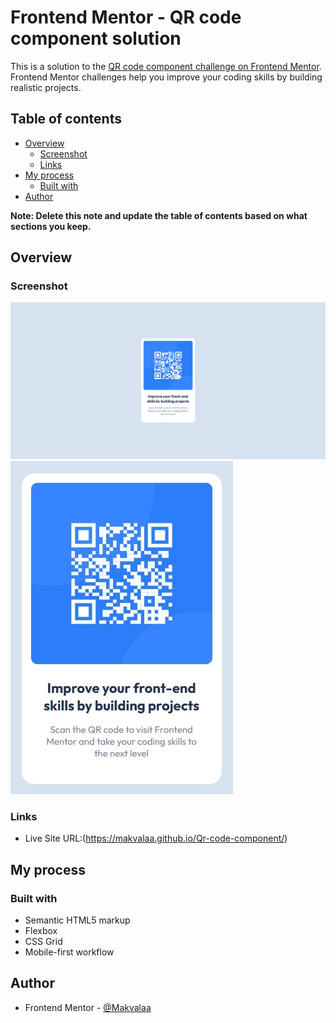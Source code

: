 # Frontend Mentor - QR code component solution

This is a solution to the [QR code component challenge on Frontend Mentor](https://www.frontendmentor.io/challenges/qr-code-component-iux_sIO_H). Frontend Mentor challenges help you improve your coding skills by building realistic projects. 

## Table of contents

- [Overview](#overview)
  - [Screenshot](#screenshot)
  - [Links](#links)
- [My process](#my-process)
  - [Built with](#built-with)
- [Author](#author)


**Note: Delete this note and update the table of contents based on what sections you keep.**

## Overview

### Screenshot

![desktop view](Screenshot-desktop.jpg)
![mobile view](Screenshot-mobile.jpg)


### Links

- Live Site URL:(https://makvalaa.github.io/Qr-code-component/)

## My process

### Built with

- Semantic HTML5 markup
- Flexbox
- CSS Grid
- Mobile-first workflow


## Author

- Frontend Mentor - [@Makvalaa](https://www.frontendmentor.io/profile/Makvalaa)
